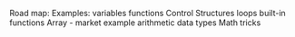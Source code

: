 Road map: 
Examples: 
variables
functions 
Control Structures
loops
built-in functions 
Array - market example 
arithmetic 
data types 
Math tricks 

